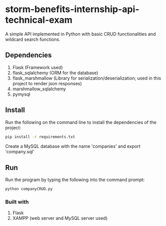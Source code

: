 # storm-benefits-internship-api-technical-exam

A simple API implemented in Python with basic CRUD functionalities and wildcard search functions.

## Dependencies

1. Flask (Framework used)
2. flask_sqlalchemy (ORM for the database)
3. flask_marshmallow (Library for serialization/deserialization; used in this project to render json responses)
4. marshmallow_sqlalchemy
5. pymysql

## Install

Run the following on the command line to install the dependencies of the project:
```bash
pip install -r requirements.txt
```

Create a MySQL database with the name 'companies' and export 'company.sql'

## Run

Run the program by typing the following into the command prompt:
```bash
python companyCRUD.py
```

### Built with
1. Flask
2. XAMPP (web server and MySQL server used)